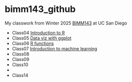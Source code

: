 # bimm143_github
My classwork from Winter 2025 [BIMM143](https://bioboot.github.io/bimm143_W25/) at UC San Diego

- Class04 [Introduction to R]()
- Class05 [Data viz with ggplot](https://htmlpreview.github.io/?https://raw.githubusercontent.com/boayah/bimm143_github/refs/heads/main/class05/class05.html)
- Class06 [R functions]()
- Class07 [Introduction to machine learning]()
- Class08[]()
- Class09[]()
- Class10[]()
- 
- Class14[](https://github.com/boayah/bimm143_github/blob/main/class%2014/class14.pdf)
  

